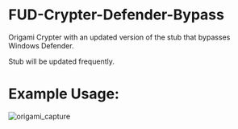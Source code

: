# FUD-Crypter-Defender-Bypass
Origami Crypter with an updated version of the stub that bypasses Windows Defender.

Stub will be updated frequently.

# Example Usage:
![origami_capture](https://github.com/user-attachments/assets/3dcbd4e2-a451-4c4b-816a-e3befd40e557)

